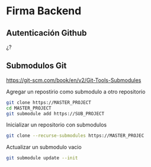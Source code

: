 # Firma Backend

## Autenticación Github
¿?

##  Submodulos Git
https://git-scm.com/book/en/v2/Git-Tools-Submodules

Agregar un repostirio como submodulo a otro repositorio
```bash
git clone https://MASTER_PROJECT
cd MASTER_PROJECT
git submodule add https://SUB_PROJECT 
```

Inicializar un repositorio con submodulos
```bash
git clone --recurse-submodules https://MASTER_PROJEC
```

Actualizar un submodulo vacio
```bash
git submodule update --init
```
